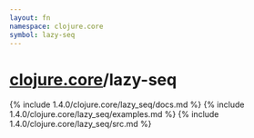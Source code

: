 ```yaml
---
layout: fn
namespace: clojure.core
symbol: lazy-seq
---
```


# [clojure.core](../)/lazy-seq

{% include 1.4.0/clojure.core/lazy_seq/docs.md %}
{% include 1.4.0/clojure.core/lazy_seq/examples.md %}
{% include 1.4.0/clojure.core/lazy_seq/src.md %}

